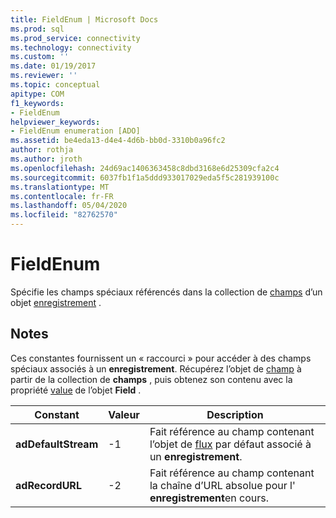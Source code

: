 ```yaml
---
title: FieldEnum | Microsoft Docs
ms.prod: sql
ms.prod_service: connectivity
ms.technology: connectivity
ms.custom: ''
ms.date: 01/19/2017
ms.reviewer: ''
ms.topic: conceptual
apitype: COM
f1_keywords:
- FieldEnum
helpviewer_keywords:
- FieldEnum enumeration [ADO]
ms.assetid: be4eda13-d4e4-4d6b-bb0d-3310b0a96fc2
author: rothja
ms.author: jroth
ms.openlocfilehash: 24d69ac1406363458c8dbd3168e6d25309cfa2c4
ms.sourcegitcommit: 6037fb1f1a5ddd933017029eda5f5c281939100c
ms.translationtype: MT
ms.contentlocale: fr-FR
ms.lasthandoff: 05/04/2020
ms.locfileid: "82762570"
---
```

# <a name="fieldenum"></a>FieldEnum
Spécifie les champs spéciaux référencés dans la collection de [champs](../../../ado/reference/ado-api/fields-collection-ado.md) d’un objet [enregistrement](../../../ado/reference/ado-api/record-object-ado.md) .  
  
## <a name="remarks"></a>Notes  
 Ces constantes fournissent un « raccourci » pour accéder à des champs spéciaux associés à un **enregistrement**. Récupérez l’objet de [champ](../../../ado/reference/ado-api/field-object.md) à partir de la collection de **champs** , puis obtenez son contenu avec la propriété [value](../../../ado/reference/ado-api/value-property-ado.md) de l’objet **Field** .  
  
|Constant|Valeur|Description|  
|--------------|-----------|-----------------|  
|**adDefaultStream**|-1|Fait référence au champ contenant l’objet de [flux](../../../ado/reference/ado-api/stream-object-ado.md) par défaut associé à un **enregistrement**.|  
|**adRecordURL**|-2|Fait référence au champ contenant la chaîne d’URL absolue pour l' **enregistrement**en cours.|
